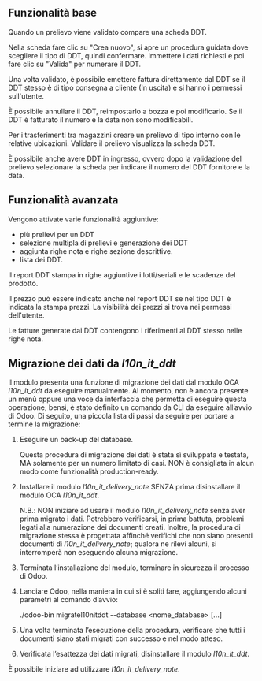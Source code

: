 ## Funzionalità base

Quando un prelievo viene validato compare una scheda DDT.

Nella scheda fare clic su "Crea nuovo", si apre un procedura guidata
dove scegliere il tipo di DDT, quindi confermare. Immettere i dati
richiesti e poi fare clic su "Valida" per numerare il DDT.

Una volta validato, è possibile emettere fattura direttamente dal DDT se
il DDT stesso è di tipo consegna a cliente (In uscita) e si hanno i
permessi sull'utente.

È possibile annullare il DDT, reimpostarlo a bozza e poi modificarlo. Se
il DDT è fatturato il numero e la data non sono modificabili.

Per i trasferimenti tra magazzini creare un prelievo di tipo interno con
le relative ubicazioni. Validare il prelievo visualizza la scheda DDT.

È possibile anche avere DDT in ingresso, ovvero dopo la validazione del
prelievo selezionare la scheda per indicare il numero del DDT fornitore
e la data.

## Funzionalità avanzata

Vengono attivate varie funzionalità aggiuntive:

- più prelievi per un DDT
- selezione multipla di prelievi e generazione dei DDT
- aggiunta righe nota e righe sezione descrittive.
- lista dei DDT.

Il report DDT stampa in righe aggiuntive i lotti/seriali e le scadenze
del prodotto.

Il prezzo può essere indicato anche nel report DDT se nel tipo DDT è
indicata la stampa prezzi. La visibilità dei prezzi si trova nei
permessi dell'utente.

Le fatture generate dai DDT contengono i riferimenti al DDT stesso nelle
righe nota.

## Migrazione dei dati da *l10n_it_ddt*

Il modulo presenta una funzione di migrazione dei dati dal modulo OCA
*l10n_it_ddt* da eseguire manualmente. Al momento, non è ancora presente
un menù oppure una voce da interfaccia che permetta di eseguire questa
operazione; bensì, è stato definito un comando da CLI da eseguire
all’avvio di Odoo. Di seguito, una piccola lista di passi da seguire per
portare a termine la migrazione:

1.  Eseguire un back-up del database.

    Questa procedura di migrazione dei dati è stata sì sviluppata e
    testata, MA solamente per un numero limitato di casi. NON è
    consigliata in alcun modo come funzionalità production-ready.

2.  Installare il modulo *l10n_it_delivery_note* SENZA prima
    disinstallare il modulo OCA *l10n_it_ddt*.

    N.B.: NON iniziare ad usare il modulo *l10n_it_delivery_note* senza
    aver prima migrato i dati. Potrebbero verificarsi, in prima battuta,
    problemi legati alla numerazione dei documenti creati. Inoltre, la
    procedura di migrazione stessa è progettata affinché verifichi che
    non siano presenti documenti di *l10n_it_delivery_note*; qualora ne
    rilevi alcuni, si interromperà non eseguendo alcuna migrazione.

3.  Terminata l’installazione del modulo, terminare in sicurezza il
    processo di Odoo.

4.  Lanciare Odoo, nella maniera in cui si è soliti fare, aggiungendo
    alcuni parametri al comando d’avvio:

    ./odoo-bin migratel10nitddt --database \<nome_database\> \[...\]

5.  Una volta terminata l’esecuzione della procedura, verificare che
    tutti i documenti siano stati migrati con successo e nel modo
    atteso.

6.  Verificata l’esattezza dei dati migrati, disinstallare il modulo
    *l10n_it_ddt*.

È possibile iniziare ad utilizzare *l10n_it_delivery_note*.
